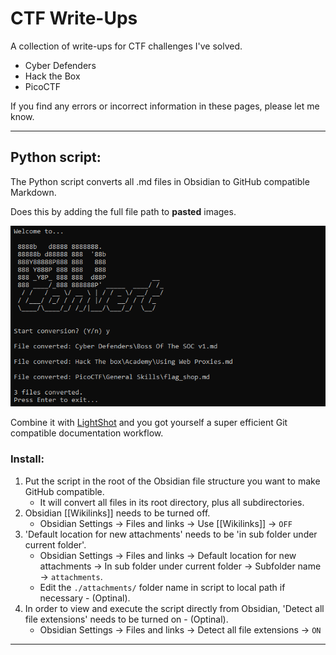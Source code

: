 # CTF Write-Ups
A collection of write-ups for CTF challenges I've solved.

- Cyber Defenders
- Hack the Box
- PicoCTF

If you find any errors or incorrect information in these pages, please let me know.  

---
## Python script:

The Python script converts all .md files in Obsidian to GitHub compatible Markdown.

Does this by adding the full file path to **pasted** images.

![](./attachments/Pasted%20image%2020220509043017.png)

Combine it with [LightShot](https://app.prntscr.com/en/index.html) and you got yourself a super efficient Git compatible documentation workflow.

### Install:
1. Put the script in the root of the Obsidian file structure you want to make GitHub compatible.
	- It will convert all files in its root directory, plus all subdirectories.
2. Obsidian \[\[Wikilinks]] needs to be turned off.
	- Obsidian Settings -> Files and links -> Use \[\[Wikilinks]] -> `OFF`
3. 'Default location for new attachments' needs to be 'in sub folder under current folder'.
	- Obsidian Settings -> Files and links -> Default location for new attachments -> In sub folder under current folder -> Subfolder name -> `attachments`.
	- Edit the `./attachments/` folder name in script to local path if necessary - (Optinal).
4. In order to view and execute the script directly from Obsidian, 'Detect all file extensions' needs to be turned on - (Optinal).
	- Obsidian Settings -> Files and links -> Detect all file extensions -> `ON`

---